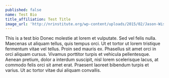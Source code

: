 ```yaml
---
published: false
name: Test Bio
title_affiliation: Test Title
image_url: 'http://nrinstitute.org/wp-content/uploads/2015/02/Jason-Wise-NRI-headshot.jpg'
---
```

This is a test bio Donec molestie at lorem et vulputate. Sed vel felis nulla. Maecenas ut aliquam tellus, quis tempus orci. Ut et tortor ut lorem tristique fermentum vitae vel tellus. Proin sed mauris ex. Phasellus sit amet orci in orci aliquam cursus. Vivamus porttitor turpis et vehicula pellentesque. Aenean pretium, dolor a interdum suscipit, nisl lorem scelerisque lacus, at commodo felis orci sit amet erat. Praesent laoreet bibendum turpis et varius. Ut ac tortor vitae dui aliquam convallis.
